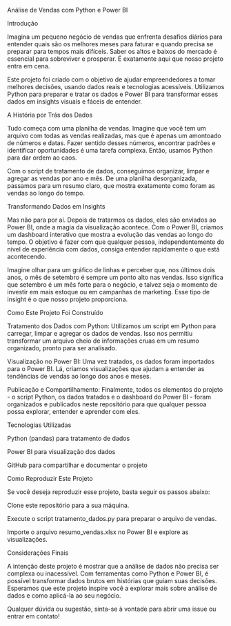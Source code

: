 Análise de Vendas com Python e Power BI

Introdução

Imagina um pequeno negócio de vendas que enfrenta desafios diários para entender quais são os melhores meses para faturar e quando precisa se preparar para tempos mais difíceis. Saber os altos e baixos do mercado é essencial para sobreviver e prosperar. É exatamente aqui que nosso projeto entra em cena.

Este projeto foi criado com o objetivo de ajudar empreendedores a tomar melhores decisões, usando dados reais e tecnologias acessíveis. Utilizamos Python para preparar e tratar os dados e Power BI para transformar esses dados em insights visuais e fáceis de entender.

A História por Trás dos Dados

Tudo começa com uma planilha de vendas. Imagine que você tem um arquivo com todas as vendas realizadas, mas que é apenas um amontoado de números e datas. Fazer sentido desses números, encontrar padrões e identificar oportunidades é uma tarefa complexa. Então, usamos Python para dar ordem ao caos.

Com o script de tratamento de dados, conseguimos organizar, limpar e agregar as vendas por ano e mês. De uma planilha desorganizada, passamos para um resumo claro, que mostra exatamente como foram as vendas ao longo do tempo.

Transformando Dados em Insights

Mas não para por aí. Depois de tratarmos os dados, eles são enviados ao Power BI, onde a magia da visualização acontece. Com o Power BI, criamos um dashboard interativo que mostra a evolução das vendas ao longo do tempo. O objetivo é fazer com que qualquer pessoa, independentemente do nível de experiência com dados, consiga entender rapidamente o que está acontecendo.

Imagine olhar para um gráfico de linhas e perceber que, nos últimos dois anos, o mês de setembro é sempre um ponto alto nas vendas. Isso significa que setembro é um mês forte para o negócio, e talvez seja o momento de investir em mais estoque ou em campanhas de marketing. Esse tipo de insight é o que nosso projeto proporciona.

Como Este Projeto Foi Construído

Tratamento dos Dados com Python: Utilizamos um script em Python para carregar, limpar e agregar os dados de vendas. Isso nos permitiu transformar um arquivo cheio de informações cruas em um resumo organizado, pronto para ser analisado.

Visualização no Power BI: Uma vez tratados, os dados foram importados para o Power BI. Lá, criamos visualizações que ajudam a entender as tendências de vendas ao longo dos anos e meses.

Publicação e Compartilhamento: Finalmente, todos os elementos do projeto - o script Python, os dados tratados e o dashboard do Power BI - foram organizados e publicados neste repositório para que qualquer pessoa possa explorar, entender e aprender com eles.

Tecnologias Utilizadas

Python (pandas) para tratamento de dados

Power BI para visualização dos dados

GitHub para compartilhar e documentar o projeto

Como Reproduzir Este Projeto

Se você deseja reproduzir esse projeto, basta seguir os passos abaixo:

Clone este repositório para a sua máquina.

Execute o script tratamento_dados.py para preparar o arquivo de vendas.

Importe o arquivo resumo_vendas.xlsx no Power BI e explore as visualizações.

Considerações Finais

A intenção deste projeto é mostrar que a análise de dados não precisa ser complexa ou inacessível. Com ferramentas como Python e Power BI, é possível transformar dados brutos em histórias que guiam suas decisões. Esperamos que este projeto inspire você a explorar mais sobre análise de dados e como aplicá-la ao seu negócio.

Qualquer dúvida ou sugestão, sinta-se à vontade para abrir uma issue ou entrar em contato!

